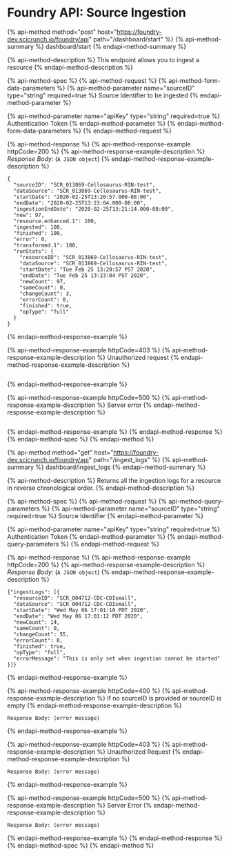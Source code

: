 # Foundry API: Source Ingestion

{% api-method method="post" host="https://foundry-dev.scicrunch.io/foundry/api" path="/dashboard/start" %}
{% api-method-summary %}
dashboard/start
{% endapi-method-summary %}

{% api-method-description %}
This endpoint allows you to ingest a resource
{% endapi-method-description %}

{% api-method-spec %}
{% api-method-request %}
{% api-method-form-data-parameters %}
{% api-method-parameter name="sourceID" type="string" required=true %}
Source Identifier to be ingested
{% endapi-method-parameter %}

{% api-method-parameter name="apiKey" type="string" required=true %}
Authentication Token
{% endapi-method-parameter %}
{% endapi-method-form-data-parameters %}
{% endapi-method-request %}

{% api-method-response %}
{% api-method-response-example httpCode=200 %}
{% api-method-response-example-description %}
_Response Body_: \(`A JSON object`\)
{% endapi-method-response-example-description %}

```
{
  "sourceID": "SCR_013869-Cellosaurus-RIN-test",
  "dataSource": "SCR_013869-Cellosaurus-RIN-test",
  "startDate": "2020-02-25T13:20:57.000-08:00",
  "endDate": "2020-02-25T13:23:04.000-08:00",
  "ingestionEndDate": "2020-02-25T13:21:14.000-08:00",
  "new": 97,
  "resource.enhanced.1": 100,
  "ingested": 100,
  "finished": 100,
  "error": 0,
  "transformed.1": 100,
  "runStats": {
    "resourceID": "SCR_013869-Cellosaurus-RIN-test",
    "dataSource": "SCR_013869-Cellosaurus-RIN-test",
    "startDate": "Tue Feb 25 13:20:57 PST 2020",
    "endDate": "Tue Feb 25 13:23:04 PST 2020",
    "newCount": 97,
    "sameCount": 0,
    "changeCount": 3,
    "errorCount": 0,
    "finished": true,
    "opType": "full"
  }
}
```
{% endapi-method-response-example %}

{% api-method-response-example httpCode=403 %}
{% api-method-response-example-description %}
 Unauthorized request
{% endapi-method-response-example-description %}

```

```
{% endapi-method-response-example %}

{% api-method-response-example httpCode=500 %}
{% api-method-response-example-description %}
Server error
{% endapi-method-response-example-description %}

```

```
{% endapi-method-response-example %}
{% endapi-method-response %}
{% endapi-method-spec %}
{% endapi-method %}

{% api-method method="get" host="https://foundry-dev.scicrunch.io/foundry/api" path="/ingest\_logs" %}
{% api-method-summary %}
dashboard/ingest\_logs
{% endapi-method-summary %}

{% api-method-description %}
Returns all the ingestion logs for a resource in reverse chronological order.
{% endapi-method-description %}

{% api-method-spec %}
{% api-method-request %}
{% api-method-query-parameters %}
{% api-method-parameter name="sourceID" type="string" required=true %}
Source Identifier 
{% endapi-method-parameter %}

{% api-method-parameter name="apiKey" type="string" required=true %}
Authentication Token
{% endapi-method-parameter %}
{% endapi-method-query-parameters %}
{% endapi-method-request %}

{% api-method-response %}
{% api-method-response-example httpCode=200 %}
{% api-method-response-example-description %}
_Response Body_: \(`A JSON object`\)
{% endapi-method-response-example-description %}

```
{"ingestLogs": [{
  "resourceID": "SCR_004712-CDC-CDIsmall",
  "dataSource": "SCR_004712-CDC-CDIsmall",
  "startDate": "Wed May 06 17:01:10 PDT 2020",
  "endDate": "Wed May 06 17:01:12 PDT 2020",
  "newCount": 14,
  "sameCount": 0,
  "changeCount": 55,
  "errorCount": 0,
  "finished": true,
  "opType": "full",
  "errorMessage": "This is only set when ingestion cannot be started"
}]}
```
{% endapi-method-response-example %}

{% api-method-response-example httpCode=400 %}
{% api-method-response-example-description %}
If no sourceID is provided or sourceID is empty
{% endapi-method-response-example-description %}

```
Response Body: (error message)
```
{% endapi-method-response-example %}

{% api-method-response-example httpCode=403 %}
{% api-method-response-example-description %}
Unauthorized Request
{% endapi-method-response-example-description %}

```
Response Body: (error message)
```
{% endapi-method-response-example %}

{% api-method-response-example httpCode=500 %}
{% api-method-response-example-description %}
Server Error
{% endapi-method-response-example-description %}

```
Response Body: (error message)
```
{% endapi-method-response-example %}
{% endapi-method-response %}
{% endapi-method-spec %}
{% endapi-method %}




